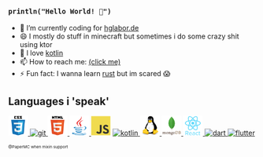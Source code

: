 

### `println("Hello World! 👋")` 

- 🔭 I’m currently coding for [hglabor.de](https://github.com/HGLabor)
- 😄 I mostly do stuff in minecraft but sometimes i do some crazy shit using ktor
- 💜 I love [kotlin](https://kotlinlang.org)
- 📫 How to reach me: [(click me)](http://de.spongepedia.org/images/MrwasgehtdasanFuehrerschein.jpg)
- ⚡ Fun fact: I wanna learn [rust](https://www.rust-lang.org/) but im scared 😱


## Languages i 'speak'
<p align="left"> </a> <a href="https://www.w3schools.com/css/" target="_blank"> <img src="https://raw.githubusercontent.com/devicons/devicon/master/icons/css3/css3-original-wordmark.svg" alt="css3" width="40" height="40"/> </a> <a href="https://git-scm.com/" target="_blank"> <img src="https://www.vectorlogo.zone/logos/git-scm/git-scm-icon.svg" alt="git" width="40" height="40"/> </a> <a href="https://www.w3.org/html/" target="_blank"> <img src="https://raw.githubusercontent.com/devicons/devicon/master/icons/html5/html5-original-wordmark.svg" alt="html5" width="40" height="40"/> </a> <a href="https://www.java.com" target="_blank"> <img src="https://raw.githubusercontent.com/devicons/devicon/master/icons/java/java-original.svg" alt="java" width="40" height="40"/> </a> <a href="https://developer.mozilla.org/en-US/docs/Web/JavaScript" target="_blank"> <img src="https://raw.githubusercontent.com/devicons/devicon/master/icons/javascript/javascript-original.svg" alt="javascript" width="40" height="40"/></a> <a href="https://kotlinlang.org" target="_blank"> <img src="https://www.vectorlogo.zone/logos/kotlinlang/kotlinlang-icon.svg" alt="kotlin" width="40" height="40"/> </a> <a href="https://www.linux.org/" target="_blank"> <img src="https://raw.githubusercontent.com/devicons/devicon/master/icons/linux/linux-original.svg" alt="linux" width="40" height="40"/> </a> <a href="https://www.mongodb.com/" target="_blank"> <img src="https://raw.githubusercontent.com/devicons/devicon/master/icons/mongodb/mongodb-original-wordmark.svg" alt="mongodb" width="40" height="40"/> </a> <a href="https://reactjs.org/" target="_blank"> <img src="https://raw.githubusercontent.com/devicons/devicon/master/icons/react/react-original-wordmark.svg" alt="react" width="40" height="40"/> </a> <a href="https://dart.dev/" target="_blank"> <img src="https://upload.wikimedia.org/wikipedia/commons/thumb/a/a4/Dart-logo-wordmark.svg/1280px-Dart-logo-wordmark.svg.png" alt="dart" width="120" height="40"/> </a> <a href="https://flutter.dev/" target="_blank"> <img src="https://upload.wikimedia.org/wikipedia/commons/1/17/Google-flutter-logo.png" alt="flutter" width="120" height="40"/> </a></p>

<sub><sup><sup>@PaperMC when mixin support</sup></sup></sub>
